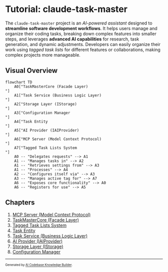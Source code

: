 # Tutorial: claude-task-master

The `claude-task-master` project is an *AI-powered assistant* designed to **streamline software development workflows**.
It helps users manage and organize their coding tasks, breaking down complex features into smaller steps,
and leverages **advanced AI capabilities** for research, task generation, and dynamic adjustments.
Developers can easily organize their work using *tagged task lists* for different features or collaborations,
making complex projects more manageable.


## Visual Overview

```mermaid
flowchart TD
    A0["TaskMasterCore (Facade Layer)
"]
    A1["Task Service (Business Logic Layer)
"]
    A2["Storage Layer (IStorage)
"]
    A3["Configuration Manager
"]
    A4["Task Entity
"]
    A5["AI Provider (IAIProvider)
"]
    A6["MCP Server (Model Context Protocol)
"]
    A7["Tagged Task Lists System
"]
    A0 -- "Delegates requests" --> A1
    A1 -- "Manages tasks in" --> A2
    A1 -- "Retrieves settings from" --> A3
    A1 -- "Processes" --> A4
    A2 -- "Configures itself via" --> A3
    A3 -- "Manages active tag for" --> A7
    A6 -- "Exposes core functionality" --> A0
    A6 -- "Registers for use" --> A5
```

## Chapters

1. [MCP Server (Model Context Protocol)
](01_mcp_server__model_context_protocol__.md)
2. [TaskMasterCore (Facade Layer)
](02_taskmastercore__facade_layer__.md)
3. [Tagged Task Lists System
](03_tagged_task_lists_system_.md)
4. [Task Entity
](04_task_entity_.md)
5. [Task Service (Business Logic Layer)
](05_task_service__business_logic_layer__.md)
6. [AI Provider (IAIProvider)
](06_ai_provider__iaiprovider__.md)
7. [Storage Layer (IStorage)
](07_storage_layer__istorage__.md)
8. [Configuration Manager
](08_configuration_manager_.md)

---

<sub><sup>Generated by [AI Codebase Knowledge Builder](https://github.com/The-Pocket/Tutorial-Codebase-Knowledge).</sup></sub>